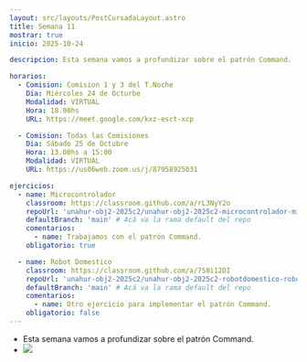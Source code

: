 ```yaml
---
layout: src/layouts/PostCursadaLayout.astro
title: Semana 11
mostrar: true
inicio: 2025-10-24

descripcion: Esta semana vamos a profundizar sobre el patrón Command.

horarios:
  - Comision: Comision 1 y 3 del T.Noche
    Dia: Miércoles 24 de Octurbe
    Modalidad: VIRTUAL
    Hora: 18.00hs
    URL: https://meet.google.com/kxz-esct-xcp

  - Comision: Todas las Comisiones
    Dia: Sábado 25 de Octubre
    Hora: 13.00hs a 15:00
    Modalidad: VIRTUAL
    URL: https://us06web.zoom.us/j/87958925031

ejercicios:
  - name: Microcontrolador
    classroom: https://classroom.github.com/a/rL3NyY2o
    repoUrl: 'unahur-obj2-2025c2/unahur-obj2-2025c2-microcontrolador-microcontrolador' # Acá va la URL del repo sin el "https://github.com/"
    defaultBranch: 'main' # Acá va la rama default del repo
    comentarios:
      - name: Trabajamos con el patrón Command.
    obligatorio: true

  - name: Robot Domestico
    classroom: https://classroom.github.com/a/7S0i12DI
    repoUrl: 'unahur-obj2-2025c2/unahur-obj2-2025c2-robotdomestico-robotDomestico' # Acá va la URL del repo sin el "https://github.com/"
    defaultBranch: 'main' # Acá va la rama default del repo
    comentarios:
      - name: Otro ejercicio para implementar el patrón Command.
    obligatorio: false
---
```


- Esta semana vamos a profundizar sobre el patrón Command.
- <div ><img src="/img/command.png"></img></div>
